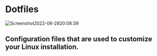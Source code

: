 # Dotfiles

![Screenshot2022-06-2820:08:39](https://user-images.githubusercontent.com/29902722/176319226-c8ee3ad4-5592-4aab-8761-ee045f94098b.png)

## Configuration files that are used to customize your Linux installation.

